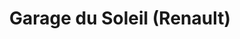 ---
title: "Garage du Soleil (Renault)"
url: /cairanne/garage-du-soleil-renault/
shop: réparation de voitures
---
